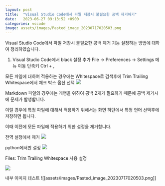 ```yaml
---
layout: post
title:  "Visual Studio Code에서 파일 저장시 불필요한 공백 제거하기"
date:   2023-06-27 09:13:52 +0900
categories: vscode
image: assets/images/Pasted_image_20230717020503.png
---
```

Visual Studio Code에서 파일 저장시 불필요한 공백 제거 기능 설정하는 방법에 대하여 정리하였습니다.

1. Visual Studio Code에서 black 설정 추가
File -> Preferences -> Settings 메뉴 이동
단축키 Ctrl + ,

모든 파일에 대하여 적용하는 경우에는 Whitespace로 검색후에 Trim Trailing Whitespace에서 체크 박스 옵션 선택
![](https://blog.kakaocdn.net/dn/bAEgUC/btslB0FBdqw/5Onv7993eKyhiuXF1KXxNk/img.png)

Markdown 파일의 경우에는 개행을 위하여 공백 2개가 필요하기 때문에 공백 제거시에 문제가 발생합니다.

이럴 경우에 특정 파일에 대해서 적용하기 위해서는 화면 하단에서 특정 언어 선택후에 저장하면 됩니다.

이때 이전에 모든 파일에 적용하기 위한 설정을 제거합니다.

전역 설정에서 제거
![](https://blog.kakaocdn.net/dn/bzHpWl/btslw8j31z4/L3Ekrs9uBHBWTV93jKUsdk/img.png)


python에서만 설정
![](https://blog.kakaocdn.net/dn/rM1YB/btslDEV4ahx/AOKAck4dXPsz1KlQ84VcQK/img.png)


Files: Trim Trailing Whitespace 사용 설정
  
![](https://blog.kakaocdn.net/dn/b3ZAUW/btslDFAF8bb/NgVJyOmLZTK1NUKuOyrQtk/img.png)


내부 이미지 테스트
![[assets/images/Pasted_image_20230717020503.png]]